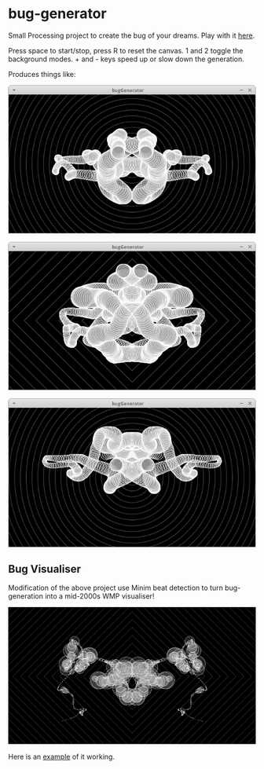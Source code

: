 # bug-generator
Small Processing project to create the bug of your dreams. Play with it [here](http://www.deadcells.org/bug-generator/).

Press space to start/stop, press R to reset the canvas. 1 and 2 toggle the background modes. + and - keys speed up or slow down the generation.

Produces things like:

![Tendril 1](buggen1.png)

![Tendril 2](buggen2.png)

![Tendril 3](buggen3.png)

## Bug Visualiser

Modification of the above project use Minim beat detection to turn bug-generation into a mid-2000s WMP visualiser!

![Visualiser](bugvis.png)

Here is an [example](https://vimeo.com/134623868) of it working.
